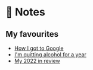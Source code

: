 # 📔 Notes

## My favourites

* [How I got to Google](how-i-got-to-google.md)
* [I'm quitting alcohol for a year](im-quitting-alcohol-for-a-year.md)
* [My 2022 in review](my-2022-in-review.md)
